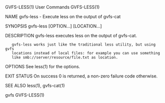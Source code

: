 GVFS-LESS(1)                    User Commands                    GVFS-LESS(1)

NAME
       gvfs-less - Execute less on the output of gvfs-cat

SYNOPSIS
       gvfs-less [OPTION...] [LOCATION...]

DESCRIPTION
       gvfs-less executes less on the output of gvfs-cat.

       gvfs-less works just like the traditional less utility, but using gvfs
       locations instead of local files: for example you can use something
       like smb://server/resource/file.txt as location.

OPTIONS
       See less(1) for the options.

EXIT STATUS
       On success 0 is returned, a non-zero failure code otherwise.

SEE ALSO
       less(1), gvfs-cat(1)

gvfs                                                             GVFS-LESS(1)
